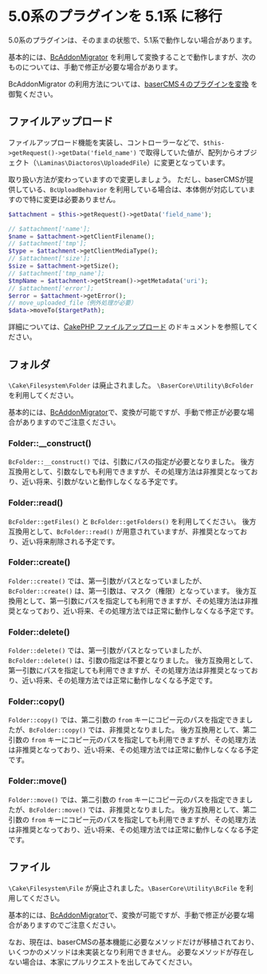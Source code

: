 # 5.0系のプラグインを 5.1系 に移行

5.0系のプラグインは、そのままの状態で、5.1系で動作しない場合があります。

基本的には、[BcAddonMigrator](https://market.basercms.net/products/detail.php?product_id=158) を利用して変換することで動作しますが、次のものについては、手動で修正が必要な場合があります。

BcAddonMigrator の利用方法については、[baserCMS４のプラグインを変換](./migration_plugin_from_ver4) を御覧ください。

## ファイルアップロード
ファイルアップロード機能を実装し、コントローラーなどで、`$this->getRequest()->getData('field_name')` で取得していた値が、配列からオブジェクト（`\Laminas\Diactoros\UploadedFile`）に変更となっています。

取り扱い方法が変わっていますので変更しましょう。
ただし、baserCMSが提供している、`BcUploadBehavior` を利用している場合は、本体側が対応していますので特に変更は必要ありません。

```php
$attachment = $this->getRequest()->getData('field_name');

// $attachment['name'];
$name = $attachment->getClientFilename();
// $attachment['tmp'];
$type = $attachment->getClientMediaType();
// $attachment['size'];
$size = $attachment->getSize();
// $attachment['tmp_name'];
$tmpName = $attachment->getStream()->getMetadata('uri');
// $attachment['error'];
$error = $attachment->getError();
// move_uploaded_file（例外処理が必要）
$data->moveTo($targetPath);
```
詳細については、[CakePHP ファイルアップロード](https://book.cakephp.org/5/ja/controllers/request-response.html#request-file-uploads) のドキュメントを参照してください。

## フォルダ
`\Cake\Filesystem\Folder` は廃止されました。 `\BaserCore\Utility\BcFolder` を利用してください。

基本的には、[BcAddonMigrator](https://market.basercms.net/products/detail.php?product_id=158)で、変換が可能ですが、手動で修正が必要な場合がありますのでご注意ください。

### Folder::__construct()
`BcFolder::__construct()` では、引数にパスの指定が必要となりました。
後方互換用として、引数なしでも利用できますが、その処理方法は非推奨となっており、近い将来、引数がないと動作しなくなる予定です。

### Folder::read()
`BcFolder::getFiles()` と `BcFolder::getFolders()` を利用してください。
後方互換用として、`BcFolder::read()` が用意されていますが、非推奨となっており、近い将来削除される予定です。

### Folder::create()
`Folder::create()` では、第一引数がパスとなっていましたが、`BcFolder::create()` は、第一引数は、マスク（権限）となっています。
後方互換用として、第一引数にパスを指定しても利用できますが、その処理方法は非推奨となっており、近い将来、その処理方法では正常に動作しなくなる予定です。

### Folder::delete()
`Folder::delete()` では、第一引数がパスとなっていましたが、`BcFolder::delete()` は、引数の指定は不要となりました。
後方互換用として、第一引数にパスを指定しても利用できますが、その処理方法は非推奨となっており、近い将来、その処理方法では正常に動作しなくなる予定です。

### Folder::copy()
`Folder::copy()` では、第二引数の `from` キーにコピー元のパスを指定できましたが、`BcFolder::copy()` では、非推奨となりました。
後方互換用として、第二引数の `from` キーにコピー元のパスを指定しても利用できますが、その処理方法は非推奨となっており、近い将来、その処理方法では正常に動作しなくなる予定です。

### Folder::move()
`Folder::move()` では、第二引数の `from` キーにコピー元のパスを指定できましたが、`BcFolder::move()` では、非推奨となりました。
後方互換用として、第二引数の `from` キーにコピー元のパスを指定しても利用できますが、その処理方法は非推奨となっており、近い将来、その処理方法では正常に動作しなくなる予定です。

## ファイル
`\Cake\Filesystem\File` が廃止されました。`\BaserCore\Utility\BcFile` を利用してください。

基本的には、[BcAddonMigrator](https://market.basercms.net/products/detail.php?product_id=158)で、変換が可能ですが、手動で修正が必要な場合がありますのでご注意ください。

なお、現在は、baserCMSの基本機能に必要なメソッドだけが移植されており、いくつかのメソッドは未実装となり利用できません。
必要なメソッドが存在しない場合は、本家にプルリクエストを出してみてください。


